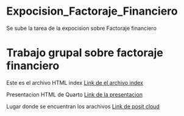 # Expocision_Factoraje_Financiero
Se sube la tarea de la expocision sobre Factoraje financiero

# Trabajo grupal sobre factoraje financiero
Este es el archivo HTML index
[Link de el archivo index](https://broref.github.io/Expocision_Factor_Financiero/)

Presentacion HTML de Quarto
[Link de la presentacion](https://broref.github.io/Expocision_Factor_Financiero/PRESENTACION_FACTORAJE_FINANCIERO.html)

Lugar donde se encuentran los arachivos
[Link de posit cloud](https://posit.cloud/content/8573491)
